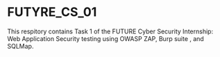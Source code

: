 # FUTYRE_CS_01
This respitory contains Task 1 of the FUTURE Cyber Security Internship: Web Application Security testing using OWASP ZAP, Burp suite , and SQLMap.
